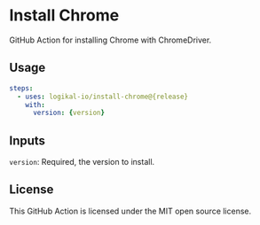 Install Chrome
==============
GitHub Action for installing Chrome with ChromeDriver.

Usage
-----
```yaml
steps:
  - uses: logikal-io/install-chrome@{release}
    with:
      version: {version}
```

Inputs
------
`version`: Required, the version to install.

License
-------
This GitHub Action is licensed under the MIT open source license.
